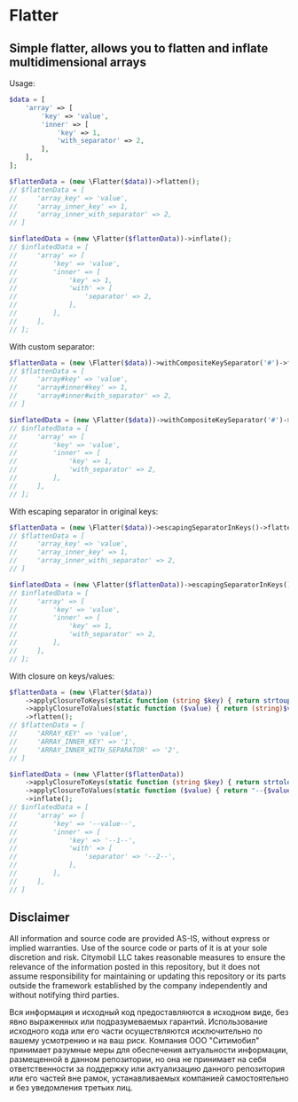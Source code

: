 # Flatter

## Simple flatter, allows you to flatten and inflate multidimensional arrays

Usage:
```php
$data = [
    'array' => [
        'key' => 'value',
        'inner' => [
            'key' => 1,
            'with_separator' => 2,
        ],
    ],
];

$flattenData = (new \Flatter($data))->flatten();
// $flattenData = [
//     'array_key' => 'value',
//     'array_inner_key' => 1,
//     'array_inner_with_separator' => 2,
// ]

$inflatedData = (new \Flatter($flattenData))->inflate();
// $inflatedData = [
//     'array' => [
//         'key' => 'value',
//         'inner' => [
//             'key' => 1,
//             'with' => [
//                 'separator' => 2,
//             ],
//         ],
//     ],
// ];
```

With custom separator:
```php
$flattenData = (new \Flatter($data))->withCompositeKeySeparator('#')->flatten();
// $flattenData = [
//     'array#key' => 'value',
//     'array#inner#key' => 1,
//     'array#inner#with_separator' => 2,
// ]

$inflatedData = (new \Flatter($data))->withCompositeKeySeparator('#')->inflate();
// $inflatedData = [
//     'array' => [
//         'key' => 'value',
//         'inner' => [
//             'key' => 1,
//             'with_separator' => 2,
//         ],
//     ],
// ];
```

With escaping separator in original keys:
```php
$flattenData = (new \Flatter($data))->escapingSeparatorInKeys()->flatten();
// $flattenData = [
//     'array_key' => 'value',
//     'array_inner_key' => 1,
//     'array_inner_with\_separator' => 2,
// ]

$inflatedData = (new \Flatter($flattenData))->escapingSeparatorInKeys()->inflate();
// $inflatedData = [
//     'array' => [
//         'key' => 'value',
//         'inner' => [
//             'key' => 1,
//             'with_separator' => 2,
//         ],
//     ],
// ];
```

With closure on keys/values:
```php
$flattenData = (new \Flatter($data))
    ->applyClosureToKeys(static function (string $key) { return strtoupper($key); })
    ->applyClosureToValues(static function ($value) { return (string)$value; })
    ->flatten();
// $flattenData = [
//     'ARRAY_KEY' => 'value',
//     'ARRAY_INNER_KEY' => '1',
//     'ARRAY_INNER_WITH_SEPARATOR' => '2',
// ]

$inflatedData = (new \Flatter($flattenData))
    ->applyClosureToKeys(static function (string $key) { return strtolower($key); })
    ->applyClosureToValues(static function ($value) { return "--{$value}--"; })
    ->inflate();
// $inflatedData = [
//     'array' => [
//         'key' => '--value--',
//         'inner' => [
//             'key' => '--1--',
//             'with' => [
//                 'separator' => '--2--',
//             ],
//         ],
//     ],
// ]
```

## Disclaimer

All information and source code are provided AS-IS, without express or implied warranties.
Use of the source code or parts of it is at your sole discretion and risk.
Citymobil LLC takes reasonable measures to ensure the relevance of the information posted in this repository, but it does not assume responsibility for maintaining or updating this repository or its parts outside the framework established by the company independently and without notifying third parties.


Вся информация и исходный код предоставляются в исходном виде, без явно выраженных или подразумеваемых гарантий. Использование исходного кода или его части осуществляются исключительно по вашему усмотрению и на ваш риск. Компания ООО "Ситимобил" принимает разумные меры для обеспечения актуальности информации, размещенной в данном репозитории, но она не принимает на себя ответственности за поддержку или актуализацию данного репозитория или его частей вне рамок, устанавливаемых компанией самостоятельно и без уведомления третьих лиц.
